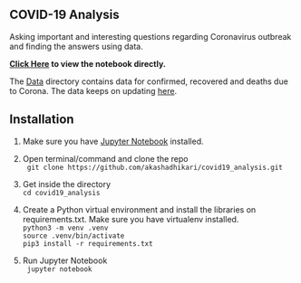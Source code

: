 ## COVID-19 Analysis

Asking important and interesting questions regarding Coronavirus outbreak and finding the answers using data.


<b>[Click Here](https://nbviewer.jupyter.org/github/NepalAI/covid19_analysis/blob/master/covid_19.ipynb) to view the notebook directly.</b>

The [Data](https://github.com/akashadhikari/covid19_analysis/tree/master/data) directory contains data for confirmed, recovered and deaths due to Corona. The data keeps on updating [here](https://github.com/CSSEGISandData/COVID-19/tree/master/csse_covid_19_data/csse_covid_19_time_series).

## Installation
1) Make sure you have [Jupyter Notebook](https://jupyter.org/install) installed.

2) Open terminal/command and clone the repo   
``` git clone https://github.com/akashadhikari/covid19_analysis.git```

3) Get inside the directory    
```cd covid19_analysis```     

4) Create a Python virtual environment and install the libraries on requirements.txt. Make sure you have virtualenv installed.   
```python3 -m venv .venv```   
```source .venv/bin/activate```   
```pip3 install -r requirements.txt```   

5) Run Jupyter Notebook   
``` jupyter notebook```

